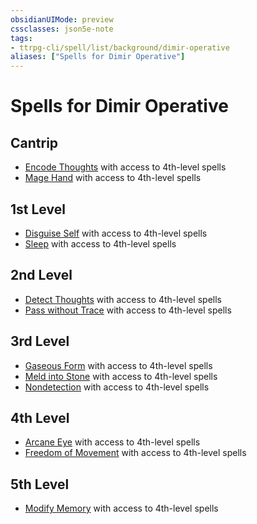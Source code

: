 ```yaml
---
obsidianUIMode: preview
cssclasses: json5e-note
tags:
- ttrpg-cli/spell/list/background/dimir-operative
aliases: ["Spells for Dimir Operative"]
---
```

# Spells for Dimir Operative

## Cantrip

- [Encode Thoughts](encode-thoughts-ggr "GGR") with access to 4th-level spells
- [Mage Hand](mage-hand "PHB") with access to 4th-level spells

## 1st Level

- [Disguise Self](disguise-self "PHB") with access to 4th-level spells
- [Sleep](sleep "PHB") with access to 4th-level spells

## 2nd Level

- [Detect Thoughts](detect-thoughts "PHB") with access to 4th-level spells
- [Pass without Trace](pass-without-trace "PHB") with access to 4th-level spells

## 3rd Level

- [Gaseous Form](gaseous-form "PHB") with access to 4th-level spells
- [Meld into Stone](meld-into-stone "PHB") with access to 4th-level spells
- [Nondetection](nondetection "PHB") with access to 4th-level spells

## 4th Level

- [Arcane Eye](arcane-eye "PHB") with access to 4th-level spells
- [Freedom of Movement](freedom-of-movement "PHB") with access to 4th-level spells

## 5th Level

- [Modify Memory](modify-memory "PHB") with access to 4th-level spells